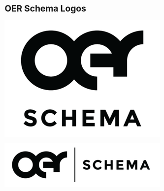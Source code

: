 # OER Schema Logos

![](https://raw.githubusercontent.com/open-curriculum/oerschema-logo/master/png/oerschema-logo-small.png)

![](https://raw.githubusercontent.com/open-curriculum/oerschema-logo/master/png/oerschema-logo-horizontal-small.png)
